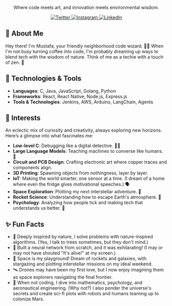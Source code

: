 <div align="center">
  <p>Where code meets art, and innovation meets environmental wisdom.</p>
  <a href="https://x.com/mustafa_kh4n">
    <img src="https://img.shields.io/badge/Twitter-1DA1F2?style=for-the-badge&logo=twitter&logoColor=white" alt="Twitter"/>
  </a>
  <a href="https://instagram.com/mstfa.khan">
    <img src="https://img.shields.io/badge/Instagram-E4405F?style=for-the-badge&logo=instagram&logoColor=white" alt="Instagram"/>
  </a>
  <a href="https://linkedin.com/in/mustafa-kh4n">
    <img src="https://img.shields.io/badge/LinkedIn-0A66C2?style=for-the-badge&logo=linkedin&logoColor=white" alt="LinkedIn"/>
  </a>
</div>

## 🌟 About Me
Hey there! I'm Mustafa, your friendly neighborhood code wizard. 🧙‍♂️ When I'm not busy turning coffee into code, I'm probably dreaming up ways to blend tech with the wisdom of nature. Think of me as a techie with a touch of zen. 🌿

## 🔧 Technologies & Tools
- **Languages**: C, Java, JavaScript, Golang, Python
- **Frameworks**: React, React Native, Node.js, Express.js
- **Tools & Technologies**: Jenkins, AWS, Arduino, LangChain, Agents

## 🔧 Interests
An eclectic mix of curiosity and creativity, always exploring new horizons. Here’s a glimpse into what fascinates me:

- **Low-level C**: Debugging like a digital detective. 🕵️‍♂️
- **Large Language Models**: Teaching machines to converse like humans. 🤖
- **Circuit and PCB Design**: Crafting electronic art where copper traces and components align. 
- **3D Printing**: Spawning objects from nothingness, layer by layer. 
- **IoT**: Making the world smarter, one sensor at a time. (I dream of a home where even the fridge gives motivational speeches.) 🗣️
- **Space Exploration**: Plotting my next interstellar adventure. 🌠
- **Rocket Science**: Understanding how to escape Earth's atmosphere. 🚀
- **Psychology**: Analyzing how people tick and making tech that understands us better. 🧠

## ✨ Fun Facts
- 🌳 Deeply inspired by nature, I solve problems with nature-inspired algorithms. (Yes, I talk to trees sometimes, but they don't mind.)
- 🤖 Built a neural network from scratch, and it was exhilarating! (I may or may not have shouted "It's alive!" at my screen.)
- 🚀 Space is my playground! Dream of rockets and galaxies, with stargazing and plotting interstellar missions on my ideal weekend.
- 🛰️ Drones may have been my first love, but I now enjoy imagining them as space explorers navigating the final frontier.
- 🌌 When not coding, I dive into mathematics, psychology, and aeronautical engineering. (Why not?) I also ponder the universe's secrets and create sci-fi plots with robots and humans teaming up to colonize Mars.

